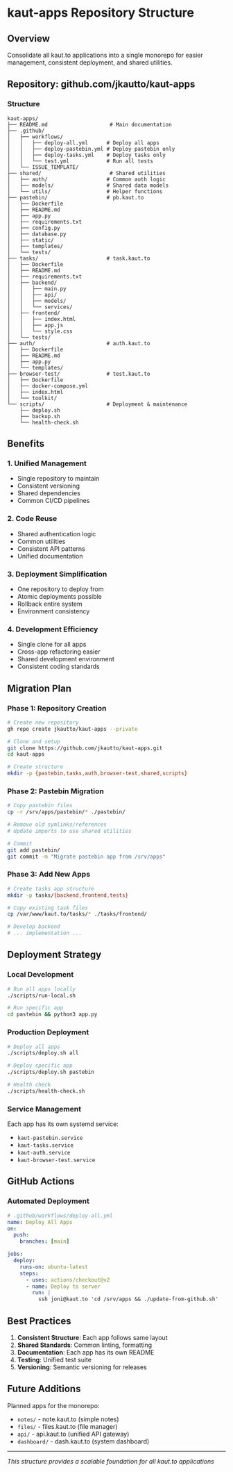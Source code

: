 # kaut-apps Repository Structure

## Overview

Consolidate all kaut.to applications into a single monorepo for easier management, consistent deployment, and shared utilities.

## Repository: github.com/jkautto/kaut-apps

### Structure
```
kaut-apps/
├── README.md                    # Main documentation
├── .github/
│   ├── workflows/
│   │   ├── deploy-all.yml      # Deploy all apps
│   │   ├── deploy-pastebin.yml # Deploy pastebin only
│   │   ├── deploy-tasks.yml    # Deploy tasks only
│   │   └── test.yml            # Run all tests
│   └── ISSUE_TEMPLATE/
├── shared/                      # Shared utilities
│   ├── auth/                   # Common auth logic
│   ├── models/                 # Shared data models
│   └── utils/                  # Helper functions
├── pastebin/                   # pb.kaut.to
│   ├── Dockerfile
│   ├── README.md
│   ├── app.py
│   ├── requirements.txt
│   ├── config.py
│   ├── database.py
│   ├── static/
│   ├── templates/
│   └── tests/
├── tasks/                      # task.kaut.to
│   ├── Dockerfile
│   ├── README.md
│   ├── requirements.txt
│   ├── backend/
│   │   ├── main.py
│   │   ├── api/
│   │   ├── models/
│   │   └── services/
│   ├── frontend/
│   │   ├── index.html
│   │   ├── app.js
│   │   └── style.css
│   └── tests/
├── auth/                       # auth.kaut.to
│   ├── Dockerfile
│   ├── README.md
│   ├── app.py
│   └── templates/
├── browser-test/               # test.kaut.to
│   ├── Dockerfile
│   ├── docker-compose.yml
│   ├── index.html
│   └── toolkit/
└── scripts/                    # Deployment & maintenance
    ├── deploy.sh
    ├── backup.sh
    └── health-check.sh
```

## Benefits

### 1. Unified Management
- Single repository to maintain
- Consistent versioning
- Shared dependencies
- Common CI/CD pipelines

### 2. Code Reuse
- Shared authentication logic
- Common utilities
- Consistent API patterns
- Unified documentation

### 3. Deployment Simplification
- One repository to deploy from
- Atomic deployments possible
- Rollback entire system
- Environment consistency

### 4. Development Efficiency
- Single clone for all apps
- Cross-app refactoring easier
- Shared development environment
- Consistent coding standards

## Migration Plan

### Phase 1: Repository Creation
```bash
# Create new repository
gh repo create jkautto/kaut-apps --private

# Clone and setup
git clone https://github.com/jkautto/kaut-apps.git
cd kaut-apps

# Create structure
mkdir -p {pastebin,tasks,auth,browser-test,shared,scripts}
```

### Phase 2: Pastebin Migration
```bash
# Copy pastebin files
cp -r /srv/apps/pastebin/* ./pastebin/

# Remove old symlinks/references
# Update imports to use shared utilities

# Commit
git add pastebin/
git commit -m "Migrate pastebin app from /srv/apps"
```

### Phase 3: Add New Apps
```bash
# Create tasks app structure
mkdir -p tasks/{backend,frontend,tests}

# Copy existing task files
cp /var/www/kaut.to/tasks/* ./tasks/frontend/

# Develop backend
# ... implementation ...
```

## Deployment Strategy

### Local Development
```bash
# Run all apps locally
./scripts/run-local.sh

# Run specific app
cd pastebin && python3 app.py
```

### Production Deployment
```bash
# Deploy all apps
./scripts/deploy.sh all

# Deploy specific app
./scripts/deploy.sh pastebin

# Health check
./scripts/health-check.sh
```

### Service Management
Each app has its own systemd service:
- `kaut-pastebin.service`
- `kaut-tasks.service`
- `kaut-auth.service`
- `kaut-browser-test.service`

## GitHub Actions

### Automated Deployment
```yaml
# .github/workflows/deploy-all.yml
name: Deploy All Apps
on:
  push:
    branches: [main]

jobs:
  deploy:
    runs-on: ubuntu-latest
    steps:
      - uses: actions/checkout@v2
      - name: Deploy to server
        run: |
          ssh joni@kaut.to 'cd /srv/apps && ./update-from-github.sh'
```

## Best Practices

1. **Consistent Structure**: Each app follows same layout
2. **Shared Standards**: Common linting, formatting
3. **Documentation**: Each app has its own README
4. **Testing**: Unified test suite
5. **Versioning**: Semantic versioning for releases

## Future Additions

Planned apps for the monorepo:
- `notes/` - note.kaut.to (simple notes)
- `files/` - files.kaut.to (file manager)
- `api/` - api.kaut.to (unified API gateway)
- `dashboard/` - dash.kaut.to (system dashboard)

---
*This structure provides a scalable foundation for all kaut.to applications*